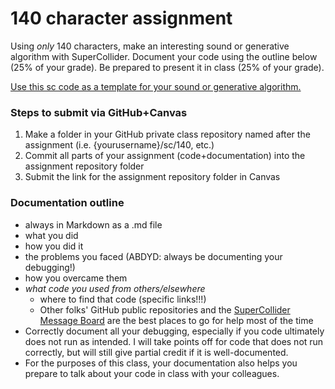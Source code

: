 # 140 character assignment

Using *only* 140 characters, make an interesting sound or generative algorithm with SuperCollider. Document your code using the outline below (25% of your grade). Be prepared to present it in class (25% of your grade).

[Use this sc code as a template for your sound or generative algorithm.](https://ccrma.stanford.edu/wiki/SuperCollider_Tweets)

### Steps to submit via GitHub+Canvas
  1. Make a folder in your GitHub private class repository named after the assignment (i.e. {yourusername}/sc/140, etc.)
  2. Commit all parts of your assignment (code+documentation) into the assignment repository folder
  3. Submit the link for the assignment repository folder in Canvas
### Documentation outline
  - always in Markdown as a .md file
  - what you did
  - how you did it
  - the problems you faced (ABDYD: always be documenting your debugging!)
  - how you overcame them
  - *what code you used from others/elsewhere*
      - where to find that code (specific links!!!)
      - Other folks' GitHub public repositories and the [SuperCollider Message Board](https://scsynth.org/) are the best places to go for help most of the time
  - Correctly document all your debugging, especially if you code ultimately does not run as intended. I will take points off for code that does not run correctly, but will still give partial credit if it is well-documented.
  - For the purposes of this class, your documentation also helps you prepare to talk about your code in class with your colleagues.
